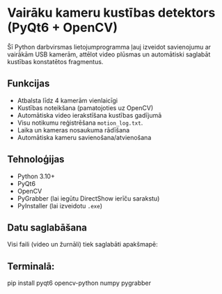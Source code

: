 # Vairāku kameru kustības detektors (PyQt6 + OpenCV)

Šī Python darbvirsmas lietojumprogramma ļauj izveidot savienojumu ar vairākām USB kamerām, attēlot video plūsmas un automātiski saglabāt kustības konstatētos fragmentus.

## Funkcijas
- Atbalsta līdz 4 kamerām vienlaicīgi
- Kustības noteikšana (pamatojoties uz OpenCV)
- Automātiska video ierakstīšana kustības gadījumā
- Visu notikumu reģistrēšana `motion_log.txt`.
- Laika un kameras nosaukuma rādīšana
- Automātiska kameru savienošana/atvienošana

## Tehnoloģijas
- Python 3.10+
- PyQt6
- OpenCV
- PyGrabber (lai iegūtu DirectShow ierīču sarakstu)
- PyInstaller (lai izveidotu `.exe`)

## Datu saglabāšana
Visi faili (video un žurnāli) tiek saglabāti apakšmapē:


## Terminalā:
pip install pyqt6 opencv-python numpy pygrabber